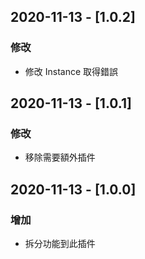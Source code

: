 ## 2020-11-13 - [1.0.2]
### 修改

- 修改 Instance 取得錯誤

## 2020-11-13 - [1.0.1]
### 修改

- 移除需要額外插件

## 2020-11-13 - [1.0.0]
### 增加

- 拆分功能到此插件